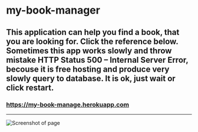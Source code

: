 # my-book-manager
This application can help you find a book, that you are looking for. Click the reference below.  Sometimes this app works slowly and throw mistake HTTP Status 500 – Internal Server Error, becouse it is free hosting and produce very slowly query to database. It is ok, just wait or click restart.
---

### <https://my-book-manage.herokuapp.com>

---
![Screenshot of page](http://images.vfl.ru/ii/1571256957/b47012a0/28217628.png)

